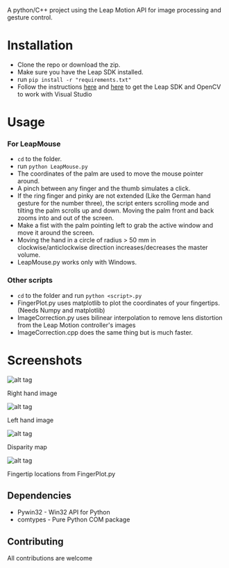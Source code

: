 A python/C++ project using the Leap Motion API for image processing and gesture control. 

Installation
==========

* Clone the repo or download the zip.
* Make sure you have the Leap SDK installed.
* run `pip install -r "requirements.txt"`
* Follow the instructions [here](https://developer.leapmotion.com/documentation/cpp/devguide/Project_Setup.html)  and [here](http://docs.opencv.org/doc/tutorials/introduction/windows_visual_studio_Opencv/windows_visual_studio_Opencv.html) to get the Leap SDK and OpenCV to work with Visual Studio

Usage
=====

### For LeapMouse

* `cd` to the folder.
* run `python LeapMouse.py`
* The coordinates of the palm are used to move the mouse pointer around.
* A pinch between any finger and the thumb simulates a click.
* If the ring finger and pinky are not extended (Like the German hand gesture for the number three), the script enters scrolling mode and tilting the palm scrolls up and down. Moving the palm front and back zooms into and out of the screen.
* Make a fist with the palm pointing left to grab the active window and move it around the screen.
* Moving the hand in a circle of radius > 50 mm in clockwise/anticlockwise direction increases/decreases the master volume. 
* LeapMouse.py works only with Windows.

### Other scripts

* `cd` to the folder and run `python <script>.py`
* FingerPlot.py uses matplotlib to plot the coordinates of your fingertips.(Needs Numpy and matplotlib)
* ImageCorrection.py uses bilinear interpolation to remove lens distortion from the Leap Motion controller's images
* ImageCorrection.cpp does the same thing but is much faster. 

Screenshots
===========

![alt tag](http://i.imgur.com/sWlKL9V.png)

Right hand image

![alt tag](http://i.imgur.com/gv2TEJP.png)

Left hand image

![alt tag](http://i.imgur.com/sksnwyT.png)

Disparity map

![alt tag](http://i.imgur.com/7IioUYL.png)

Fingertip locations from FingerPlot.py


Dependencies
-----------------

* Pywin32 - Win32 API for Python
* comtypes - Pure Python COM package

Contributing
---------------

All contributions are welcome
